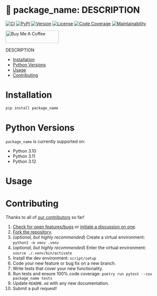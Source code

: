 # 🚰 package_name: DESCRIPTION

[![CI][ci-badge]][ci]
[![PyPI][pypi-badge]][pypi]
[![Version][version-badge]][version]
[![License][license-badge]][license]
[![Code Coverage][codecov-badge]][codecov]
[![Maintainability][maintainability-badge]][maintainability]

<a href="https://www.buymeacoffee.com/bachya1208P" target="_blank"><img src="https://cdn.buymeacoffee.com/buttons/default-orange.png" alt="Buy Me A Coffee" height="41" width="174"></a>

DESCRIPTION

- [Installation](#installation)
- [Python Versions](#python-versions)
- [Usage](#usage)
- [Contributing](#contributing)

# Installation

```bash
pip install package_name
```

# Python Versions

`package_name` is currently supported on:

- Python 3.10
- Python 3.11
- Python 3.12

# Usage

# Contributing

Thanks to all of [our contributors][contributors] so far!

1. [Check for open features/bugs][issues] or [initiate a discussion on one][new-issue].
2. [Fork the repository][fork].
3. (_optional, but highly recommended_) Create a virtual environment: `python3 -m venv .venv`
4. (_optional, but highly recommended_) Enter the virtual environment: `source ./.venv/bin/activate`
5. Install the dev environment: `script/setup`
6. Code your new feature or bug fix on a new branch.
7. Write tests that cover your new functionality.
8. Run tests and ensure 100% code coverage: `poetry run pytest --cov package_name tests`
9. Update `README.md` with any new documentation.
10. Submit a pull request!

[aiohttp]: https://github.com/aio-libs/aiohttp
[ci-badge]: https://github.com/bachya/package_name/workflows/CI/badge.svg
[ci]: https://github.com/bachya/package_name/actions
[codecov-badge]: https://codecov.io/gh/bachya/package_name/branch/dev/graph/badge.svg
[codecov]: https://codecov.io/gh/bachya/package_name
[contributors]: https://github.com/bachya/package_name/graphs/contributors
[fork]: https://github.com/bachya/package_name/fork
[issues]: https://github.com/bachya/package_name/issues
[license-badge]: https://img.shields.io/pypi/l/package_name.svg
[license]: https://github.com/bachya/package_name/blob/main/LICENSE
[maintainability-badge]: https://api.codeclimate.com/v1/badges/CHANGE_THIS/maintainability
[maintainability]: https://codeclimate.com/github/bachya/package_name/maintainability
[new-issue]: https://github.com/bachya/package_name/issues/new
[new-issue]: https://github.com/bachya/package_name/issues/new
[pypi-badge]: https://img.shields.io/pypi/v/package_name.svg
[pypi]: https://pypi.python.org/pypi/package_name
[version-badge]: https://img.shields.io/pypi/pyversions/package_name.svg
[version]: https://pypi.python.org/pypi/package_name

